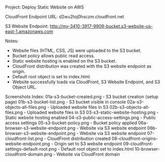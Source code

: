 Project: Deploy Static Website on AWS

CloudFront Endpoint URL:
d2wu2toj0hsczm.cloudfront.net

S3 Website Endpoint:
http://my-3410-3917-9909-bucket.s3-website-us-east-1.amazonaws.com

Notes:
- Website files (HTML, CSS, JS) were uploaded to the S3 bucket.
- Bucket policy allows public read access.
- Static website hosting is enabled on the S3 bucket.
- CloudFront distribution was created with the S3 website endpoint as origin.
- Default root object is set to index.html.
- Website successfully loads via CloudFront, S3 Website Endpoint, and S3 Object URL.

Screenshots Index:
01a-s3-bucket-created.png - S3 bucket creation (setup page)
01b-s3-bucket-list.png - S3 bucket visible in console
02a-s3-objects-all-files.png - Uploaded website files in S3
02b-s3-objects-all-files.png - Uploaded website files in S3
03-s3-static-website-hosting.png - Static website hosting enabled
04-s3-public-access-settings.png - Public access settings
05-s3-bucket-policy.png - Bucket policy applied
06a-browser-s3-website-endpoint.png - Website via S3 website endpoint
06b-browser-s3-website-endpoint.png - Website via S3 website endpoint
07-cloudfront-list.png - CloudFront distribution created
08-cloudfront-origins-website-endpoint.png - Origin set to S3 website endpoint
09-cloudfront-settings-default-root.png - Default root object set to index.html
10-browser-cloudfront-domain.png - Website via CloudFront domain

